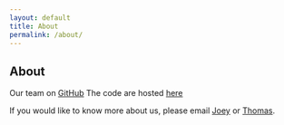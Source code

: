 ```yaml
---
layout: default
title: About
permalink: /about/
---
```


## About

Our team on [GitHub](https://github.com/deeplang-org)
The code are hosted [here](https://github.com/deeplang-org/deeplang)

If you would like to know more about us, please email [Joey](joey.teng.dev@gmail.com) or [Thomas](wenzhang5800@gmail.com).
